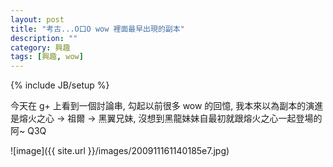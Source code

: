 ```yaml
---
layout: post
title: "考古...O口O wow 裡面最早出現的副本"
description: ""
category: 興趣
tags: [興趣, wow]
---
```

{% include JB/setup %}

今天在 g+ 上看到一個討論串, 勾起以前很多 wow 的回憶, 我本來以為副本的演進是熔火之心 -> 祖爾 -> 黑翼兄妹, 沒想到黑龍妹妹自最初就跟熔火之心一起登場的阿~ Q3Q

![image]({{ site.url }}/images/200911161140185e7.jpg)